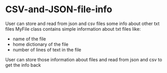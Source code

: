 # CSV-and-JSON-file-info

User can store and read from json and csv files some info about other txt files
MyFile class contains simple information about txt files like:
- name of the file
- home dictionary of the file
- number of lines of text in the file

User can store those information about files and read from json and csv to get the info back
